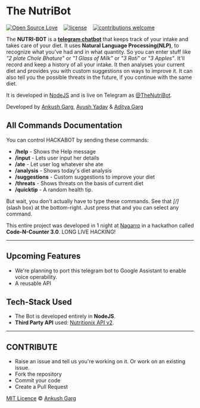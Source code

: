 # The NutriBot

[![Open Source Love](https://badges.frapsoft.com/os/v2/open-source.svg?v=102)](https://github.com/ankushgarg1998/NutriBot)  &nbsp;&nbsp;
[![license](https://img.shields.io/github/license/mashape/apistatus.svg)](https://github.com/ankushgarg1998/NutriBot)  &nbsp;&nbsp;
[![contributions welcome](https://img.shields.io/badge/contributions-welcome-brightgreen.svg?style=flat)](https://github.com/ankushgarg1998/NutriBot)

The **NUTRI-BOT** is a [**telegram chatbot**](https://telegram.org/blog/bot-revolution) that keeps track of your intake and takes care of your diet. It uses **Natural Language Processing(NLP)**, to recognize what you've had and in what quantity. So you can enter stuff like _"2 plate Chole Bhature"_ or _"1 Glass of Milk"_ or _"3 Roti"_ or _"3 Apples"_. It'll record and keep a history of all your intake. It then analyses your current diet and provides you with custom suggestions on ways to improve it. It can also tell you the possible threats in the future, if you continue with the same diet.

It is developed in [NodeJS](https://nodejs.org/en/) and is live on Telegram as [@TheNutriBot](https://web.telegram.org/#/im?p=@TheNutriBot).


Developed by [Ankush Garg](https://ankushgarg1998.github.io/), [Ayush Yadav](http://github.com/geek-ayush) & [Aditya Garg](https://github.com/addy1234)


## All Commands Documentation

You can control HACKABOT by sending these commands:
- **/help** - Shows the Help message 
- **/input** - Lets user input her details 
- **/ate** - Let user log whatever she ate
- **/analysis** - Shows today's diet analysis
- **/suggestions** - Custom suggestions to improve your diet
- **/threats** - Shows threats on the basis of current diet
- **/quicktip** - A random health tip.

But wait, you don't actually have to type these commands. See that *[/]* (slash box) at the bottom-right. Just press that and you can select any command.

This entire project was developed in 1 night at [Nagarro](https://www.nagarro.com/en) in a hackathon called **Code-N-Counter 3.0**.
LONG LIVE HACKING!

<hr>

## Upcoming Features
- We're planning to port this telegram bot to Google Assistant to enable voice operability.
- A reusable API


## Tech-Stack Used
- The Bot is developed entirely in **NodeJS**.
- **Third Party API** used: [Nutritionix API v2](https://developer.nutritionix.com/docs/v2).


<hr>


## CONTRIBUTE
- Raise an issue and tell us you're working on it. Or work on an existing issue.
- Fork the repository
- Commit your code
- Create a Pull Request

[MIT Licence](https://github.com/ankushgarg1998/NutriBot/blob/master/LICENSE) © [Ankush Garg](https://ankushgarg1998.github.io/)
